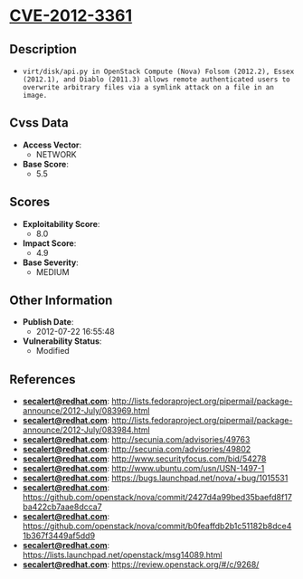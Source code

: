 
# [CVE-2012-3361](https://cve.mitre.org/cgi-bin/cvename.cgi?name=CVE-2012-3361)

## Description

- `virt/disk/api.py in OpenStack Compute (Nova) Folsom (2012.2), Essex (2012.1), and Diablo (2011.3) allows remote authenticated users to overwrite arbitrary files via a symlink attack on a file in an image.`

## Cvss Data

- **Access Vector**:
  - NETWORK
- **Base Score**:
  - 5.5

## Scores

- **Exploitability Score**:
  - 8.0
- **Impact Score**:
  - 4.9
- **Base Severity**:
  - MEDIUM

## Other Information

- **Publish Date**:
  - 2012-07-22 16:55:48
- **Vulnerability Status**:
  - Modified

## References

- **secalert@redhat.com**: http://lists.fedoraproject.org/pipermail/package-announce/2012-July/083969.html
- **secalert@redhat.com**: http://lists.fedoraproject.org/pipermail/package-announce/2012-July/083984.html
- **secalert@redhat.com**: http://secunia.com/advisories/49763
- **secalert@redhat.com**: http://secunia.com/advisories/49802
- **secalert@redhat.com**: http://www.securityfocus.com/bid/54278
- **secalert@redhat.com**: http://www.ubuntu.com/usn/USN-1497-1
- **secalert@redhat.com**: https://bugs.launchpad.net/nova/+bug/1015531
- **secalert@redhat.com**: https://github.com/openstack/nova/commit/2427d4a99bed35baefd8f17ba422cb7aae8dcca7
- **secalert@redhat.com**: https://github.com/openstack/nova/commit/b0feaffdb2b1c51182b8dce41b367f3449af5dd9
- **secalert@redhat.com**: https://lists.launchpad.net/openstack/msg14089.html
- **secalert@redhat.com**: https://review.openstack.org/#/c/9268/
